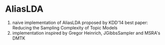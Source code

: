 # AliasLDA

1. naive implementation of AliasLDA proposed by KDD'14 best paper: Reducing the Sampling Complexity of Topic Models
2. implementation inspired by Gregor Heinrich, JGibbsSampler and MSRA's DMTK

